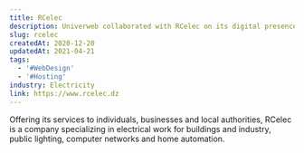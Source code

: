 ```yaml
---
title: RCelec
description: Univerweb collaborated with RCelec on its digital presence. We created the website and we provide hosting.
slug: rcelec
createdAt: 2020-12-20
updatedAt: 2021-04-21
tags:
  - '#WebDesign'
  - '#Hosting'
industry: Electricity
link: https://www.rcelec.dz
---
```


Offering its services to individuals, businesses and local authorities, RCelec is a company specializing in electrical work for buildings and industry, public lighting, computer networks and home automation.
